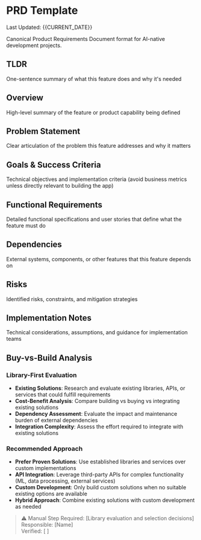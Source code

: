# PRD Template

Last Updated: {{CURRENT_DATE}}

Canonical Product Requirements Document format for AI-native development projects.

## TLDR

One-sentence summary of what this feature does and why it's needed

## Overview

High-level summary of the feature or product capability being defined

## Problem Statement

Clear articulation of the problem this feature addresses and why it matters

## Goals & Success Criteria

Technical objectives and implementation criteria (avoid business metrics unless directly relevant to building the app)

## Functional Requirements

Detailed functional specifications and user stories that define what the feature must do

## Dependencies

External systems, components, or other features that this feature depends on

## Risks

Identified risks, constraints, and mitigation strategies

## Implementation Notes

Technical considerations, assumptions, and guidance for implementation teams

## Buy-vs-Build Analysis

### Library-First Evaluation
- **Existing Solutions**: Research and evaluate existing libraries, APIs, or services that could fulfill requirements
- **Cost-Benefit Analysis**: Compare building vs buying vs integrating existing solutions
- **Dependency Assessment**: Evaluate the impact and maintenance burden of external dependencies
- **Integration Complexity**: Assess the effort required to integrate with existing solutions

### Recommended Approach
- **Prefer Proven Solutions**: Use established libraries and services over custom implementations
- **API Integration**: Leverage third-party APIs for complex functionality (ML, data processing, external services)
- **Custom Development**: Only build custom solutions when no suitable existing options are available
- **Hybrid Approach**: Combine existing solutions with custom development as needed

> ⚠️ Manual Step Required: [Library evaluation and selection decisions]
> Responsible: [Name]  
> Verified: [ ]